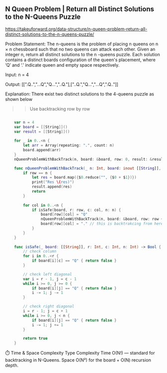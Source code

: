 
## N Queen Problem | Return all Distinct Solutions to the N-Queens Puzzle


https://takeuforward.org/data-structure/n-queen-problem-return-all-distinct-solutions-to-the-n-queens-puzzle/

Problem Statement: The n-queens is the problem of placing n queens on n × n chessboard such that no two queens can attack each other. Given an integer n, return all distinct solutions to the n -queens puzzle. Each solution contains a distinct boards configuration of the queen's placement, where ‘Q’ and ‘.’ indicate queen and empty space respectively.


Input: n = 4

Output: [[".Q..","...Q","Q...","..Q."],["..Q.","Q...","...Q",".Q.."]]

Explanation: There exist two distinct solutions to the 4-queens puzzle as shown below


>> Use backtracking row by row

```swift

    var n = 4
    var board = [[String]]()
    var result = [[String]]()
    
    for _ in 0..<n {
        let arr = Array(repeating: ".", count: n)
        board.append(arr)
    }
    nQueenProblemWithBackTrack(n, board: &board, row: 0, result: &result)

    func nQueenProblemWithBackTrack(_ n: Int, board: inout [[String]], row: Int, result: inout [[String]]) {
        if row == n {
            let res = board.map({$0.reduce("", {$0 + $1})})
            print("Res \(res)")
            result.append(res)
            return
        }
        
        for col in 0..<n {
            if isSafe(board, r: row, c: col, n: n) {
                board[row][col] = "Q"
                nQueenProblemWithBackTrack(n, board: &board, row: row + 1, result: &result)
                board[row][col] = "." // this is backtrakcing from here so its reverting the state
            }
        }
    }
    
    func isSafe(_ board: [[String]], r: Int, c: Int, n: Int) -> Bool {
        // check column
        for i in 0..<r {
            if board[i][c] == "Q" { return false }
        }

        // check left diagonal
        var i = r - 1, j = c - 1
        while i >= 0, j >= 0 {
            if board[i][j] == "Q" { return false }
            i -= 1; j -= 1
        }

        // check right diagonal
        i = r - 1; j = c + 1
        while i >= 0, j < n {
            if board[i][j] == "Q" { return false }
            i -= 1; j += 1
        }

        return true
    }

```

⏱️ Time & Space Complexity
Type	Complexity
Time	O(N!) — standard for backtracking in N-Queens.
Space	O(N²) for the board + O(N) recursion depth.